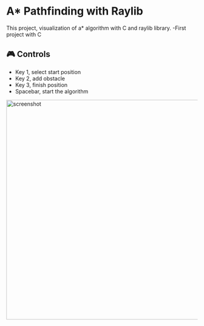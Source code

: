 # A* Pathfinding with Raylib
This project, visualization of a* algorithm with C and raylib library.
-First project with C

## 🎮 Controls
- Key 1, select start position
- Key 2, add obstacle
- Key 3, finish position
- Spacebar, start the algorithm
<img width="508" height="579" alt="screenshot" src="https://github.com/user-attachments/assets/5e5c3382-3ea1-4fe0-be1f-6693ebf30a49" />
